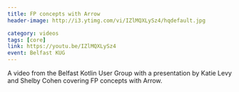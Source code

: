 ```yaml
---
title: FP concepts with Arrow
header-image: http://i3.ytimg.com/vi/IZlMQXLySz4/hqdefault.jpg

category: videos
tags: [core]
link: https://youtu.be/IZlMQXLySz4
event: Belfast KUG
---
```

A video from the Belfast Kotlin User Group with a presentation by Katie Levy and Shelby Cohen covering FP concepts with Arrow.
